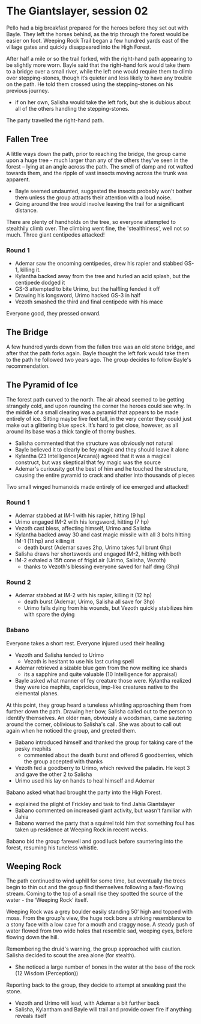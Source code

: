 # The Giantslayer, session 02

Pello had a big breakfast prepared for the heroes before they set out with Bayle. They left the horses behind, as the trip through the forest would be easier on foot. Weeping Rock Trail began a few hundred yards east of the village gates and quickly disappeared into the High Forest.

After half a mile or so the trail forked, with the right-hand path appearing to be slightly more worn. Bayle said that the right-hand fork would take them to a bridge over a small river, while the left one would require them to climb over stepping-stones, though it’s quieter and less likely to have any trouble on the path. He told them crossed using the stepping-stones on his previous journey.

- if on her own, Salisha would take the left fork, but she is dubious about all of the others handling the stepping-stones.

The party travelled the right-hand path.

## Fallen Tree

A little ways down the path, prior to reaching the bridge, the group came upon a huge tree - much larger than any of the others they've seen in the forest – lying at an angle across the path. The smell of damp and rot wafted towards them, and the ripple of vast insects moving across the trunk was apparent.

- Bayle seemed undaunted, suggested the insects probably won't bother them unless the group attracts their attention with a loud noise.
- Going around the tree would involve leaving the trail for a significant distance.

There are plenty of handholds on the tree, so everyone attempted to stealthily climb over. The climbing went fine, the 'stealthiness', well not so much. Three giant centipedes attacked!

### Round 1

- Ademar saw the oncoming centipedes, drew his rapier and stabbed GS-1, killing it.
- Kylantha backed away from the tree and hurled an acid splash, but the centipede dodged it
- GS-3 attempted to bite Urimo, but the halfling fended it off
- Drawing his longsword, Urimo hacked GS-3 in half
- Vezoth smashed the third and final centipede with his mace

Everyone good, they pressed onward.

## The Bridge

A few hundred yards down from the fallen tree was an old stone bridge, and after that the path forks again. Bayle thought the left fork would take them to the path he followed two years ago. The group decides to follow Bayle's recommendation.

## The Pyramid of Ice

The forest path curved to the north. The air ahead seemed to be getting strangely cold, and upon rounding the corner the heroes could see why. In the middle of a small clearing was a pyramid that appears to be made entirely of ice. Sitting maybe five feet tall, in the very center they could just make out a glittering blue speck. It’s hard to get close, however, as all around its base was a thick tangle of thorny bushes.

- Salisha commented that the structure was obviously not natural
- Bayle believed it to clearly be fey magic and they should leave it alone
- Kylantha (23 Intelligence(Arcana)) agreed that it was a magical construct, but was skeptical that fey magic was the source
- Ademar's curiousity got the best of him and he touched the structure, causing the entire pyramid to crack and shatter into thousands of pieces

Two small winged humanoids made entirely of ice emerged and attacked!

### Round 1

- Ademar stabbed at IM-1 with his rapier, hitting (9 hp)
- Urimo engaged IM-2 with his longsword, hitting (7 hp)
- Vezoth cast bless, affecting himself, Urimo and Salisha
- Kylantha backed away 30 and cast magic missile with all 3 bolts hitting IM-1 (11 hp) and killing it
	- death burst (Ademar saves 2hp, Urimo takes full brunt 6hp)
- Salisha draws her shortswords and engaged IM-2, hitting with both
- IM-2 exhaled a 15ft cone of frigid air (Urimo, Salisha, Vezoth)
	- thanks to Vezoth's blessing everyone saved for half dmg (3hp)

### Round 2

- Ademar stabbed at IM-2 with his rapier, killing it (12 hp)
	- death burst (Ademar, Urimo, Salisha all save for 3hp)
	- Urimo falls dying from his wounds, but Vezoth quickly stabilizes him with spare the dying

### Babano

Everyone takes a short rest. Everyone injured used their healing

- Vezoth and Salisha tended to Urimo
	- Vezoth is hesitant to use his last curing spell
- Ademar retrieved a sizable blue gem from the now melting ice shards
	- its a sapphire and quite valuable (10 Intelligence for appraisal)
- Bayle asked what manner of fey creature those were. Kylantha realized they were ice mephits, capricious, imp-like creatures native to the elemental planes. 

At this point, they group heard a tuneless whistling approaching them from further down the path. Drawing her bow, Salisha called out to the person to identify themselves. An older man, obviously a woodsman, came sautering around the corner, oblivious to Salisha's call. She was about to call out again when he noticed the group, and greeted them.

- Babano introduced himself and thanked the group for taking care of the pesky mephits
	- commented about the death burst and offered 6 goodberries, which the group accepted with thanks
- Vezoth fed a goodberry to Urimo, which revived the paladin. He kept 3 and gave the other 2 to Salisha
- Urimo used his lay on hands to heal himself and Ademar

Babano asked what had brought the party into the High Forest.

- explained the plight of Frickley and task to find Jahia Giantslayer
- Babano commented on increased giant activity, but wasn't familiar with Jahia
- Babano warned the party that a squirrel told him that something foul has taken up residence at Weeping Rock in recent weeks.

Babano bid the group farewell and good luck before sauntering into the forest, resuming his tuneless whistle.

## Weeping Rock

The path continued to wind uphill for some time, but eventually the trees begin to thin out and the group find themselves following a fast-flowing stream. Coming to the top of a small rise they spotted the source of the water - the ‘Weeping Rock’ itself.
Weeping Rock was a grey boulder easily standing 50’ high and topped with moss. From the group's view, the huge rock bore a striking resemblance to a stony face with a low cave for a mouth and craggy nose. A steady gush of water flowed from two wide holes that resemble sad, weeping eyes, before flowing down the hill.

Remembering the druid's warning, the group approached with caution. Salisha decided to scout the area alone (for stealth).

- She noticed a large number of bones in the water at the base of the rock (12 Wisdom (Perception))

Reporting back to the group, they decide to attempt at sneaking past the stone.

- Vezoth and Urimo will lead, with Ademar a bit further back
- Salisha, Kylantham and Bayle will trail and provide cover fire if anything reveals itself



	
		